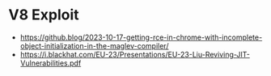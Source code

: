 # V8 Exploit 

- https://github.blog/2023-10-17-getting-rce-in-chrome-with-incomplete-object-initialization-in-the-maglev-compiler/
- https://i.blackhat.com/EU-23/Presentations/EU-23-Liu-Reviving-JIT-Vulnerabilities.pdf
